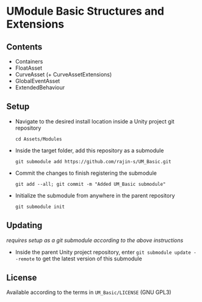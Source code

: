 # UModule Basic Structures and Extensions

## Contents
- Containers
- FloatAsset
- CurveAsset (+ CurveAssetExtensions)
- GlobalEventAsset
- ExtendedBehaviour

## Setup
- Navigate to the desired install location inside a Unity project git repository
  ```
  cd Assets/Modules
  ```
- Inside the target folder, add this repository as a submodule
  ```
  git submodule add https://github.com/rajin-s/UM_Basic.git
  ```
- Commit the changes to finish registering the submodule
  ```
  git add --all; git commit -m "Added UM_Basic submodule"
  ```
- Initialize the submodule from anywhere in the parent repository
  ```
  git submodule init
  ```

## Updating
_requires setup as a git submodule according to the above instructions_
- Inside the parent Unity project repository, enter
  `git submodule update --remote`
  to get the latest version of this submodule

## License
Available according to the terms in `UM_Basic/LICENSE` (GNU GPL3)
